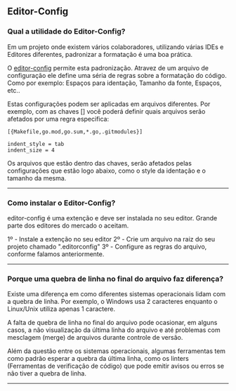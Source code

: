 ## Editor-Config

### Qual a utilidade do Editor-Config?

Em um projeto onde existem vários colaboradores, utilizando várias IDEs e Editores diferentes, padronizar a formatação é uma boa prática.

O [editor-config](https://editorconfig.org/) permite esta padronização. Atravez de um arquivo de configuração ele define uma séria de regras sobre a formatação do código. Como por exemplo: Espaços para identação, Tamanho da fonte, Espaços, etc..

Estas configurações podem ser aplicadas em arquivos diferentes. Por exemplo, com as chaves [] você poderá definir quais arquivos serão afetados por uma regra especifica:

```
[{Makefile,go.mod,go.sum,*.go,.gitmodules}]

indent_style = tab
indent_size = 4
```

Os arquivos que estão dentro das chaves, serão afetados pelas configurações que estão logo abaixo, como o style da identação e o tamanho da mesma. 

---

### Como instalar o Editor-Config?

editor-config é uma extenção e deve ser instalada no seu editor. Grande parte dos editores do mercado o aceitam.

1º - Instale a extenção no seu editor
2º - Crie um arquivo na raiz do seu projeto chamado ".editorconfig"
3º - Configure as regras do arquivo, conforme falamos anteriormente. 

---

### Porque uma quebra de linha no final do arquivo faz diferença?

Existe uma diferença em como diferentes sistemas operacionais lidam com a quebra de linha.
Por exemplo, o Windows usa 2 caracteres enquanto o Linux/Unix utiliza apenas 1 caractere.

A falta de quebra de linha no final do arquivo pode ocasionar, em alguns casos, a não visualização da última linha do arquivo e até problemas com mesclagem (merge) de arquivos durante controle de versão.

Além da questão entre os sistemas operacionais, algumas ferramentas tem como padrão esperar a quebra da última linha, como os linters (Ferramentas de verificação de código) que pode emitir avisos ou erros se não tiver a quebra de linha.

---